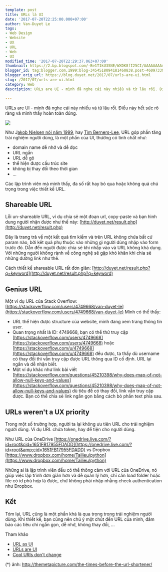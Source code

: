 ```yaml
---
template: post
title: URLs là UI
date: '2017-07-20T22:25:00.000+07:00'
author: Van-Duyet Le
tags:
- Web Design
- Website
- UX
- URL
- Web
- UI
modified_time: '2017-07-20T22:29:37.063+07:00'
thumbnail: https://2.bp.blogspot.com/-Be1T1kU3SNE/WXDK8fI25CI/AAAAAAAAmP8/hNT-xyX6Z6cwW1qoAEx6D3WaW5nYZ8vTQCK4BGAYYCw/s1600/funny-newspaper-URL-job-application.jpg
blogger_id: tag:blogger.com,1999:blog-3454518094181460838.post-4609733901982004412
blogger_orig_url: https://blog.duyet.net/2017/07/urls-are-ui.html
slug: /2017/07/urls-are-ui.html
category: Web
description: URLs are UI - mình đã nghe cái này nhiều và từ lâu rồi. Điều này hết sức rõ ràng và mình thấy hoàn toàn đúng.

---
```


URLs are UI - mình đã nghe cái này nhiều và từ lâu rồi. Điều này hết sức rõ ràng và mình thấy hoàn toàn đúng.

[![](https://2.bp.blogspot.com/-Be1T1kU3SNE/WXDK8fI25CI/AAAAAAAAmP8/hNT-xyX6Z6cwW1qoAEx6D3WaW5nYZ8vTQCK4BGAYYCw/s640/funny-newspaper-URL-job-application.jpg)](https://2.bp.blogspot.com/-Be1T1kU3SNE/WXDK8fI25CI/AAAAAAAAmP8/hNT-xyX6Z6cwW1qoAEx6D3WaW5nYZ8vTQCK4BGAYYCw/s1600/funny-newspaper-URL-job-application.jpg)

Như J[akob Nielsen nói năm 1999](https://www.nngroup.com/articles/url-as-ui/), hay [Tim Berners-Lee](https://www.w3.org/Provider/Style/URI), URL góp phần tăng trải nghiệm người dùng, là một phần của UI, thường có tính chất như:

- domain name dễ nhớ và dễ đọc
- URL ngắn
- URL dễ gõ
- thể hiện được cấu trúc site
- không bị thay đổi theo thời gian
- ...

Các lập trình viên mà mình thấy, đa số rất hay bỏ qua hoặc không quá chú trọng trong việc thiết kế URL.

## Shareable URL ##
Lỗi un-shareable URL, ví dụ chia sẻ một đoạn url, copy-paste và bạn hình dung người nhận được như thế này: [http://duyet.net/result.php](http://duyet.net/result.php)

Đây là trang trả về một kết quả tìm kiếm và trên URL không chứa bất cứ param nào, bởi kết quả phụ thuộc vào những gì người dùng nhập vào form trước đó. Dẫn đến người được chia sẻ khi nhấp vào và URL không khả dụng. Với những người không rành về công nghệ sẽ gặp khó khăn khi chia sẻ những đường link như thế.

Cách thiết kế shareable URL rất đơn giản: [http://duyet.net/result.php?q=keyword](http://duyet.net/result.php?q=keyword)

## Genius URL  ##
Một ví dụ URL của Stack Overflow: [https://stackoverflow.com/users/4749668/van-duyet-le](https://stackoverflow.com/users/4749668/van-duyet-le)
Mình có thể thấy:

- URL thể hiện được structure của website, mình đang xem trang thông tin user.
- Quan trọng nhất là ID: 4749668, bạn có thể thử truy cập [https://stackoverflow.com/users/4749668](https://stackoverflow.com/users/4749668) hoặc [https://stackoverflow.com/u/4749668](https://stackoverflow.com/u/4749668) đều được, ta thấy dù username có thay đổi thì vẫn truy cập được URL thông qua ID cố định. URL lại ngắn và dễ nhận biết.
- Một ví dụ khác như link bài viết [https://stackoverflow.com/questions/45210398/why-does-map-of-not-allow-null-keys-and-values](https://stackoverflow.com/questions/45210398/why-does-map-of-not-allow-null-keys-and-values) dù tiêu đề có thay đổi, link vẫn truy cập được. Bạn có thể chia sẻ link ngắn gọn bằng cách bỏ phần text phía sau. 

## URLs weren't a UX priority ##
Trong một số trường hợp, người ta lại không ưu tiên URL cho trải nghiệm người dùng. Ví dụ URL chứa token, hay để tiện cho người dùng.

Như URL của OneDrive [https://onedrive.live.com/?id=root&cid=1651FB17955FDADD](https://onedrive.live.com/?id=root&amp;cid=1651FB17955FDADD) vs Dropbox [https://www.dropbox.com/home/Tailieu/python](https://www.dropbox.com/home/Tailieu/python)

Những ai là lập trình viên đều có thể thông cảm với URL của OneDrive, nó giúp việc lập trình đơn giản hơn và dễ quản lý hơn, chỉ cần load folder hoặc file có id phù hợp là được, chứ không phải nhập nhằng check authentication như Dropbox.

## Kết ##
Tóm lại, URL cũng là một phần khá là qua trọng trong trải nghiệm người dùng. Khi thiết kế, bạn cũng nên chú ý một chút đến URL của mình, đảm bảo các tiêu chí ngắn gọn, dễ nhớ, không thay đổi, ...

Tham khảo

- [URL as UI](https://www.nngroup.com/articles/url-as-ui/)
- [URLs are UI](https://www.hanselman.com/blog/URLsAreUI.aspx)
- [Cool URIs don't change](https://www.w3.org/Provider/Style/URI)

(*) ảnh: http://themetapicture.com/the-times-before-the-url-shortener/
